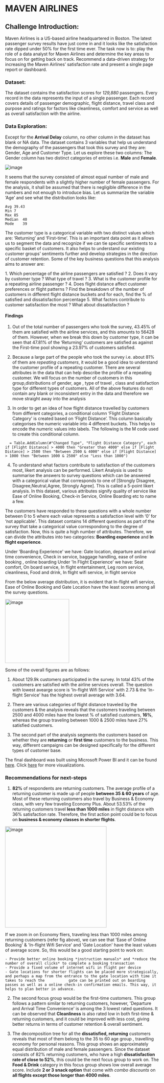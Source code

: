 # MAVEN AIRLINES 
## Challenge Introduction:
<p class="text-justify">
Maven Airlines is a US-based airline headquartered in Boston. The latest passenger survey results have just come in and it looks like the satisfaction rate dipped under 50% for the first time ever. The task now is to: play the role of a data analyst for Maven Airlines and determine the key areas to focus on for getting back on track. Recommend a data-driven strategy for increasing the Maven Airlines’ satisfaction rate and present a single page report or dashboard.
</p>

### Dataset:
The dataset contains the satisfaction scores for *129,880* passengers. Every record in the data represents the input of a single passenger. 
Each record covers details of passenger demographic, flight distance, travel class and purpose and ratings for factors like cleanliness, comfort and service 
as well as overall satisfaction with the airline.
### Data Exploration:
Except for the **Arrival Delay** column, no other column in the dataset has blank or NA data. 
The dataset contains 3 variables that help us understand the demography of the passengers that took this survey and they are: Gender, Age and Customer Type. 
Let us explore these two columns:
The Gender column has two distinct categories of entries i.e. **Male** and **Female**.

![image](https://user-images.githubusercontent.com/54994083/178721038-9da28f78-13f0-45af-8542-e1ea692593fe.png)

It seems that the survey consisted of almost equal number of male and female respondents with a slightly higher number of female passengers. For the analysis, it shall be assumed that there is negligible difference in the numbers and not enough to introduce bias. 
Let us summarize the variable ‘Age’ and see what the distribution looks like: 
````
Avg	39.43
Min	7
Max	85
Median	40
Mode	39
````
<p class="text-justify">
The customer type is a categorical variable with two distinct values which are: ‘Returning’ and ‘First-time’. This is an important data point as it allows us to segment the data and recognize if we can tie specific sentiments to a specific basket of customers. It also helps to understand our existing customer groups’ sentiments further and develop strategies in the direction of customer retention. Some of the key business questions that this analysis aims to answer are:
</p>
1.  Which percentage of the airline passengers are satisfied ? 
2.  Does it vary by customer type ? What type of travel ?
3.  What is the customer profile for a repeating airline passenger ?
4.  Does flight distance affect customer preferences or flight patterns ? Find the breakdown of the number of customers in different flight distance buckets and for each, find the % of satisfied and dissatisfaction percentage
5.  What factors contribute to customer satisfaction the most ? What about dissatisfaction ?

#### Findings

1.  Out of the total number of passengers who took the survey, 43.45% of them are satisfied with the airline services, and this amounts to 56428 of them. However, when we break this down by customer type, it can be seen that 47.81% of the ‘Returning’ customers are satisfied as against the First-time pool showing a 23.97% of customers satisfied.
2.  Because a large part of the people who took the survey i.e. about 81% of them are *repeating customers*, it would be a good idea to understand the customer profile of a repeating customer. There are several attributes in the data that can help describe the profile of a repeating customer. We will focus on the number of customers in this group,distributions of gender, age , type of travel , class and satisfaction type for different types of customers. All of the above features do not contain any blank or inconsistent entry in the data and therefore we move straight away into the analysis

3.  In order to get an idea of how flight distance travelled by customers from different categories, a conditional column ‘Flight Distance Category’ is created based on ‘Flight Distance’. This column basically categorises the numeric variable into 4 different buckets. This helps to encode the numeric values into labels.
The following is the M code used to create this conditional column.
````
  = Table.AddColumn(#"Changed Type", "Flight Distance Category", each if [Flight Distance] > 4000 then "Greater than 4000" else if [Flight Distance] > 2500 then "Between 2500 & 4000" else if [Flight Distance] > 1000 then "Between 1000 & 2500" else "Less than 1000")
````
4.  To understand what factors contribute to satisfaction of the customers most, likert analysis can be performed. Likert Analysis is used to summarise the answers to survey questions which can be answered with a categorical value that corresponds to one of [Strongly Disagree, Disagree,Neutral,Agree, Strongly Agree]. This is called a 5-point likert analysis. In this dataset, various attributes signify quality of service like Ease of Online Booking, Check-in Service, Online Boarding etc to name a few. 

The customers have responded to these questions with a whole number between 0 to 5 where each value represents a satisfaction level with ‘0’ for ‘not applicable'. This dataset contains 14 different questions as part of the survey that take a categorical value correspondong to the degree of satisfaction. Now, this is quite a high number of attributes. Therefore, we can divide the attributes into two categories: **Boarding experience** and **In flight experience**.

Under 'Boarding Experience' we have: Gate location, departure and arrival time convenience, Check in service, baggage handling, ease of online booking , online boarding
Under 'In Flight Experience' we have: Seat comfort, On board service, In flight entertainment, Leg room service, cleanliness, Food and drink, In flight wifi service, in flight service

From the below average distribution, it is evident that In-flight wifi service, Ease of Online Booking and Gate Location have the least scores among all the survey questions. 

<img width="209" alt="image" src="https://user-images.githubusercontent.com/54994083/178770557-db3e5395-0906-4a2d-8313-b0652ad8c4a6.png">

Some of the overall figures are as follows:

1.  About 129.9k customers participated in the survey. In total 43% of the customers are satisfied with the airline services overall. The question with lowest avearge score is 'In-flight Wifi Service' with 2.73 & the 'In-flight Service' has the highest overall average with 3.64. 

2.  There are various categories of flight distance traveled by the customers & the analysis reveals that the customers traveling between 2500 and 4000 miles have the lowest % of satisfied customers, **16%**, whereas the group traveling between 1000 & 2500 miles have 27% satisfied customers. 

3.  The second part of the analysis segments the customers based on whether they are **returning** or **first time** customers to the business. This way, different campaigns can be designed specifically for the different types of customer base.

The final dashboard was built using Microsoft Power BI and it can be found [here](https://github.com/shsra430/MavenAirlines/blob/main/Maven%20Airlines%20Final%20Dashboard.png). Click [here](https://github.com/shsra430/MavenAirlines/blob/main/MAVEN%20AIRLINES%20Github%20Report%20PDF.pdf) for more visualizations.
### Recommendations for next-steps
1.  **82%** of respondents are returning customers. The average profile of a returning customer is made up of people **between 35 & 60 years** of age. Most of these returning customers also travel by Business & Economy class, with very few traveling Economy Plus. About 53.53% of the returning customers travel **less than 1000 miles** in flight distance with 36% satisfaction rate. Therefore, the first action point could be to focus on **business & economy classes in shorter flights**. 
<img width="331" alt="image" src="https://user-images.githubusercontent.com/54994083/178770762-858f6b6c-e366-4e96-a861-ab93eb3af997.png">
<p text-align="justify">
If we zoom in on Economy fliers, traveling less than 1000 miles among returning customers (refer fig above), we can see that 'Ease of Online Booking' & 'In-flight Wifi Service' and 'Gate Location' have the least values of average score. So,  this would be a good starting point to work on:
  
    - Provide better online booking *instruction manuals* and *reduce the number of overall clicks* to complete a booking transaction
    - Provide a fixed volume of internet wifi in flight per device
    - Gate locations for shorter flights can be placed more strategically, and perhaps a map from the entrance to the gate location with time it takes to reach the           gate can be printed out on boarding passes as well as a online check-in confirmation emails. This way, it helps to plan better in advance.
   
2.  The second focus group would be the first-time customers. This group follows a pattern similar to returning customers, however, 'Departure and Arrival Time Convenience' is among the 3 lowest rated questions. It can be observed that **Cleanliness** is also rated low in both first-time & returning customers, and it could be improved with less cost, giving better returns in terms of customer retention & overall sentiment. 

3.  The decomposition tree for all the **dissatisfied, returning** customers reveals that most of them belong to the 35 to 60 age group , travelling economy for personal reasons. This group shows an approximately equal distribution of male and female passengers. Since the dataset consists of 82% returning customers, who have a high **dissatisfaction rate of close to 52%**, this could be the next focus group to work on. The **Food & Drink** category in this focus group shows low overall average score. Include **2 or 3 snack option** that come with *combo discounts* on **all flights except those longer than 4000 miles**.

